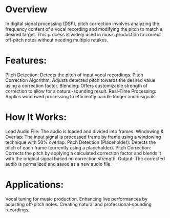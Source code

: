# Overview
In digital signal processing (DSP), pitch correction involves analyzing the frequency content of a vocal recording and modifying the pitch to match a desired target. This process is widely used in music production to correct off-pitch notes without needing multiple retakes.

# Features:
Pitch Detection: Detects the pitch of input vocal recordings.
Pitch Correction Algorithm: Adjusts detected pitch towards the desired value using a correction factor.
Blending: Offers customizable strength of correction to allow for a natural-sounding result.
Real-Time Processing: Applies windowed processing to efficiently handle longer audio signals.

# How It Works:
Load Audio File: The audio is loaded and divided into frames.
Windowing & Overlap: The input signal is processed frame by frame using a windowing technique with 50% overlap.
Pitch Detection (Placeholder): Detects the pitch of each frame (currently using a placeholder).
Pitch Correction: Corrects the pitch by applying a calculated correction factor and blends it with the original signal based on correction strength.
Output: The corrected audio is normalized and saved as a new audio file.

# Applications:
Vocal tuning for music production.
Enhancing live performances by adjusting off-pitch notes.
Creating natural and professional-sounding recordings.
